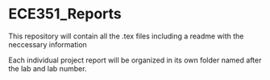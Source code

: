# ECE351_Reports
This repository will contain all the .tex files including a readme with the neccessary information

Each individual project report will be organized in its own folder named after the lab and lab number.
